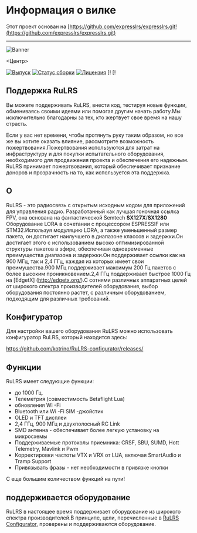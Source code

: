 # Информация о вилке
Этот проект основан на [https://github.com/expresslrs/expresslrs.git!(https://github.com/expresslrs/expresslrs.git)

---

![Banner](https://github.com/kotrino/RuLRS-core/blob/main/img/banner.png?raw=true)

<Центр>

[![Выпуск](https://img.shields.io/github/v/release/kotrino/RuLRS?style=flat-square)](https://github.com/kotrino/RuLRS/releases)
[![Статус сборки](https://img.shields.io/github/actions/workflow/status/kotrino/RuLRS/build.yml?logo=github&style=flat-square)](https://github.com/kotrino/RuLRS/actions)
[![Лицензия](https://img.shields.io/github/license/kotrino/RuLRS?style=flat-square)](https://github.com/kotrino/RuLRS/blob/main/license)
[!
[!

</center>

## Поддержка RuLRS
Вы можете поддерживать RuLRS, внести код, тестируя новые функции, обмениваясь своими идеями или помогая другим начать работу.Мы исключительно благодарны за тех, кто жертвует свое время на нашу страсть.

Если у вас нет времени, чтобы протянуть руку таким образом, но все же вы хотите оказать влияние, рассмотрите возможность пожертвования.Пожертвования используются для затрат на инфраструктуру и для покупки испытательного оборудования, необходимого для продвижения проекта и обеспечения его надежным. RuLRS принимает пожертвования, который обеспечивает признание доноров и прозрачность на то, как используется эта поддержка.
<!--
[! [Legion] (https://img.shields.io/)] (???https://legion.ru???)

## сайт
Для общей информации о проекте обратитесь к нашим руководствам на веб -сайте] () и нашем [FAQ] ()
-->
## О

RuLRS - это радиосвязь с открытым исходным кодом для приложений для управления радио. Разработанный как лучшая гоночная ссылка FPV, она основана на фантастической Semtech **SX127X**/**SX1280** Оборудование LORA в сочетании с процессором ESPRESSIF или STM32.Используя модуляцию LORA, а также уменьшенный размер пакета, он достигает наилучшего в диапазоне классов и задержки.Он достигает этого с использованием высоко оптимизированной структуры пакетов в эфире, обеспечивая одновременные преимущества диапазона и задержки.Он поддерживает ссылки как на 900 МГц, так и 2,4 ГГц, каждая из которых имеет свои преимущества.900 МГц поддерживает максимум 200 Гц пакетов с более высоким проникновением.2,4 ГГц поддерживает быстрое 1000 Гц на [EdgetX] (http://edgetx.org/).С сотнями различных аппаратных целей от широкого спектра производителей оборудования, выбор оборудования постоянно растет, с различным оборудованием, подходящим для различных требований.

## Конфигуратор
Для настройки вашего оборудования RuLRS можно использовать конфигуратор RuLRS, который находится здесь:

https://github.com/kotrino/RuLRS-configurator/releases/
<!--
## Сообщество
У нас есть и [Discord Server] () и сообщество, которые имеют большую поддержку для новых пользователей и постоянных продолжающихсяОбсуждение развития
-->
## Функции

RuLRS имеет следующие функции:

- до 1000 Гц.
- Телеметрия (совместимость Betaflight Lua)
- обновления Wi -Fi
- Bluetooth или Wi -Fi SIM -джойстик
- OLED и TFT дисплеи
- 2,4 ГГц, 900 МГц и двухполосный RC Link
- SMD антенна - обеспечивает более легкую установку на микросхемы
- Поддерживаемые протоколы приемника: CRSF, SBU, SUMD, Hott Telemetry, Mavlink и Pwm
- Корректировки частоты VTX и VRX от LUA, включая SmartAudio и Tramp Support
- Привязывать фразы - нет необходимости в привязке кнопки

С еще большим количеством функций на пути!

## поддерживается оборудование

RuLRS в настоящее время поддерживает оборудование из широкого спектра производителей.В принципе, цели, перечисленные в [RuLRS Configurator](https://github.com/kotrino/RuLRS-configurator/releases/), проверены и поддерживаются оборудование.
<!--
Пожалуйста, обратитесь на страницу [Hardware Selection] () на веб-сайте для руководства.Мы производим специфическое, узконаправленное оборудование, поэтому мы можем оказать ограниченную поддержку только для исправного оборудования.


## Разработчики

Если вы разработчик и хотите внести свой вклад в проект, не стесняйтесь присоединиться к [Discord] () и поговорить о ошибках и проблемах.Вы также можете искать проблемы на The Github выпуска Tracker] (https://github.com/kotrino/RuLRS/issues).Лучшее, что можно сделать, это подать запрос на привлечение в репозиторий GitHub.

! [] (https://github.com/kotrino/RuLRS-configurator/blob/main/img/community.png?raw=true)
-->
